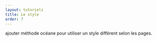 ```yaml
---
layout: tutoriels
title: Le style
order: 7
---
```


ajouter méthode océane pour utiliser un style différent selon les pages.
